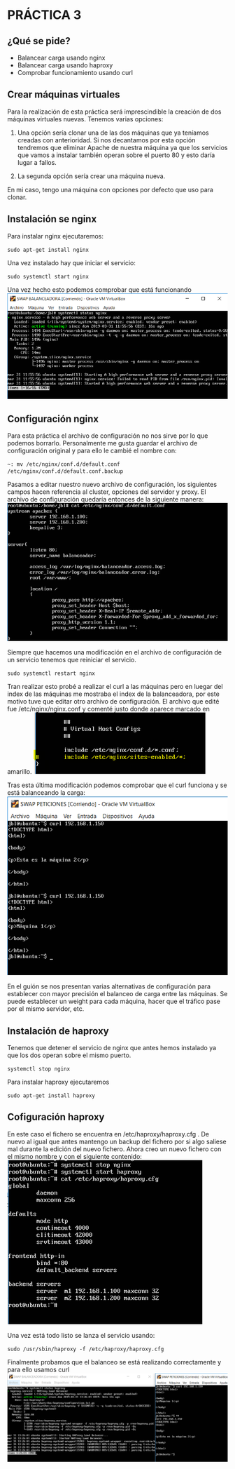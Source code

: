 # PRÁCTICA 3

## ¿Qué se pide?
 - Balancear carga usando nginx
 - Balancear carga usando haproxy
 - Comprobar funcionamiento usando curl

## Crear máquinas virtuales
Para la realización de esta práctica será imprescindible la creación de dos máquinas virtuales nuevas. Tenemos varias opciones:

1) Una opción sería clonar una de las dos máquinas que ya teníamos creadas con anterioridad. Si nos decantamos por esta opción tendremos que eliminar Apache de nuestra máquina ya que los servicios que vamos a instalar también operan sobre el puerto 80 y esto daría lugar a fallos.

2) La segunda opción sería crear una máquina nueva.

En mi caso, tengo una máquina con opciones por defecto que uso para clonar.

## Instalación se nginx

Para instalar nginx ejecutaremos:
~~~
sudo apt-get install nginx
~~~

Una vez instalado hay que iniciar el servicio:
~~~
sudo systemctl start nginx
~~~

Una vez hecho esto podemos comprobar que está funcionando
![Ruta incorrecta](./img/nginx.PNG)

## Configuración nginx

Para esta práctica el archivo de configuración no nos sirve por lo que podemos borrarlo. Personalmente me gusta guardar el archivo de configuración original y para ello le cambié el nombre con:
~~~
~: mv /etc/nginx/conf.d/default.conf /etc/nginx/conf.d/default.conf.backup
~~~

Pasamos a editar nuestro nuevo archivo de configuración, los siguientes campos hacen referencia al cluster, opciones del servidor y proxy. El archivo de configuración quedaría entonces de la siguiente manera:
![Ruta incorrecta](./img/nginxconf.PNG)

Siempre que hacemos una modificación en el archivo de configuración de un servicio tenemos que reiniciar el servicio.
~~~
sudo systemctl restart nginx
~~~

Tran realizar esto probé a realizar el curl a las máquinas pero en luegar del index de las máquinas me mostraba el index de la balanceadora, por este motivo tuve que editar otro archivo de configuración. El archivo que edité fue /etc/nginx/nginx.conf y comenté justo donde aparece marcado en amarillo.
![Ruta incorrecta](./img/nginxconf2.PNG)

Tras esta última modificación podemos comprobar que el curl funciona y se está balanceando la carga:
![Ruta incorrecta](./img/balanceo.PNG)

En el guión se nos presentan varias alternativas de configuración para establecer con mayor precisión el balanceo de carga entre las máquinas. Se puede establecer un weight para cada máquina, hacer que el tráfico pase por el mismo servidor, etc.

## Instalación de haproxy
Tenemos que detener el servicio de nginx que antes hemos instalado ya que los dos operan sobre el mismo puerto.
~~~
systemctl stop nginx
~~~

Para instalar haproxy ejecutaremos 
~~~
sudo apt-get install haproxy
~~~

## Cofiguración haproxy
En este caso el fichero se encuentra en /etc/haproxy/haproxy.cfg . De nuevo al igual que antes mantengo un backup del fichero por si algo saliese mal durante la edición del nuevo fichero. Ahora creo un nuevo fichero con el mismo nombre y con el siguiente contenido:
![Ruta incorrecta](./img/haproxyconf.PNG)


Una vez está todo listo se lanza el servicio usando:
~~~
sudo /usr/sbin/haproxy -f /etc/haproxy/haproxy.cfg
~~~

Finalmente probamos que el balanceo se está realizando correctamente y para ello usamos curl
![Ruta incorrecta](./img/balanceo2.PNG)



